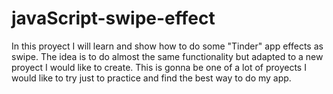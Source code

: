 # javaScript-swipe-effect
In this proyect I will learn and show how to do some "Tinder" app effects as swipe. The idea is to do almost the same functionality but adapted to a new proyect I would like to create. This is gonna be one of a lot of proyects I would like to try just to practice and find the best way to do my app.
